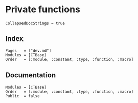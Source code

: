 # Private functions

```@meta
CollapsedDocStrings = true
```

## Index

```@index
Pages   = ["dev.md"]
Modules = [CTBase]
Order   = [:module, :constant, :type, :function, :macro]
```

## Documentation

```@autodocs
Modules = [CTBase]
Order   = [:module, :constant, :type, :function, :macro]
Public  = false
```